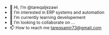 - 👋 Hi, I’m @tareqaljezawi
- 👀 I’m interested in ERP systems and automation
- 🌱 I’m currently learning developement
- 💞️ I’m looking to collaborate on ...
- 📫 How to reach me tareqsamir73@gmail.com

<!---
tareqaljezawi/tareqaljezawi is a ✨ special ✨ repository because its `README.md` (this file) appears on your GitHub profile.
You can click the Preview link to take a look at your changes.
--->
